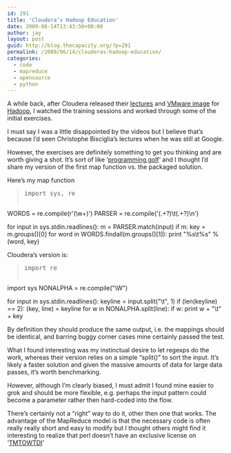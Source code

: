 ```yaml
---
id: 291
title: 'Cloudera’s Hadoop Education'
date: 2009-06-14T13:43:50+00:00
author: jay
layout: post
guid: http://blog.thecapacity.org/?p=291
permalink: /2009/06/14/clouderas-hadoop-education/
categories:
  - code
  - mapreduce
  - opensource
  - python
---
```

A while back, after Cloudera released their [lectures](http://www.cloudera.com/hadoop-training) and [VMware image](http://www.cloudera.com/hadoop-training-virtual-machine) for [Hadoop](http://hadoop.apache.org/core/), I watched the training sessions and worked through some of the initial exercises.

I must say I was a little disappointed by the videos but I believe that’s because I’d seen <span>Christophe Bisciglia’s lectures when he was still at Google.<br /> </span>

However, the exercises are definitely something to get you thinking and are worth giving a shot. It’s sort of like ‘[programming golf](http://stackoverflow.com/questions/534608/python-golf-whats-the-most-concise-way-of-turning-this-list-of-lists-into-a-dic)‘ and I thought I’d share my version of the first map function vs. the packaged solution.

Here’s my map function

> <pre>import sys, re
WORDS = re.compile(r'(\w+)')
PARSER = re.compile('(.+?)\t(.+?)\n')

for input in sys.stdin.readlines():
m = PARSER.match(input)
if m:
    key = m.groups()[0]
    for word in WORDS.findall(m.groups()[1]):
        print "%s\t%s" % (word, key)</pre>

Cloudera’s version is:

> <pre>import re
import sys
NONALPHA = re.compile("\W")

for input in sys.stdin.readlines():
    keyline = input.split("\t", 1)
    if (len(keyline) == 2):
        (key, line) = keyline
        for w in NONALPHA.split(line):
            if w:
                print w + "\t" + key</pre>

By definition they should produce the same output, i.e. the mappings should be identical, and barring buggy corner cases mine certainly passed the test.

What I found interesting was my instinctual desire to let regexps do the work, whereas their version relies on a simple “split()” to sort the input. It’s likely a faster solution and given the massive amounts of data for large data passes, it’s worth benchmarking.

However, although I’m clearly biased, I must admit I found mine easier to grok and should be more flexible, e.g. perhaps the input pattern could become a parameter rather then hard-coded into the flow.

There’s certainly not a “right” way to do it, other then one that works. The advantage of the MapReduce model is that the necessary code is often really really short and easy to modify but I thought others might find it interesting to realize that perl doesn’t have an exclusive license on ‘[TMTOWTDI](http://catb.org/~esr/jargon/html/T/TMTOWTDI.html)‘

